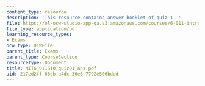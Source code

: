 ```yaml
---
content_type: resource
description: 'This resource contains answer booklet of quiz 1. '
file: https://ol-ocw-studio-app-qa.s3.amazonaws.com/courses/6-011-introduction-to-communication-control-and-signal-processing-spring-2010/217ed2ff66dba4dc36e67792e506bddd_MIT6_011S10_quiz01_ans.pdf
file_type: application/pdf
learning_resource_types:
- Exams
ocw_type: OCWFile
parent_title: Exams
parent_type: CourseSection
resourcetype: Document
title: MIT6_011S10_quiz01_ans.pdf
uid: 217ed2ff-66db-a4dc-36e6-7792e506bddd
---
```


